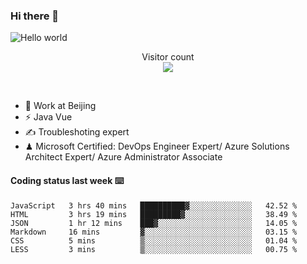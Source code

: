 ### Hi there 👋

<img src="https://raw.githubusercontent.com/sagar-viradiya/sagar-viradiya/master/resources/banner.png" alt="Hello world">
<p align="center"> 
  Visitor count<br/>
  <img src="https://profile-counter.glitch.me/youszoe/count.svg" />
</p>
<br/>

- 🍻 Work at Beijing 
- ⚡ Java Vue
- ✍️ Troubleshoting expert
- ♟  Microsoft Certified: DevOps Engineer Expert/ Azure Solutions Architect Expert/ Azure Administrator Associate

#### Coding status last week ⌨️

<!--START_SECTION:waka-->

```text
JavaScript   3 hrs 40 mins   ██████████▓░░░░░░░░░░░░░░   42.52 %
HTML         3 hrs 19 mins   █████████▓░░░░░░░░░░░░░░░   38.49 %
JSON         1 hr 12 mins    ███▓░░░░░░░░░░░░░░░░░░░░░   14.05 %
Markdown     16 mins         ▓░░░░░░░░░░░░░░░░░░░░░░░░   03.15 %
CSS          5 mins          ▒░░░░░░░░░░░░░░░░░░░░░░░░   01.04 %
LESS         3 mins          ▒░░░░░░░░░░░░░░░░░░░░░░░░   00.75 %
```

<!--END_SECTION:waka-->

<br/>
<center><img src="http://ghchart.rshah.org/409ba5/yousazoe" alt="" /></center>


